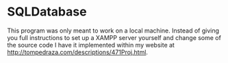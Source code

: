 # SQLDatabase
This program was only meant to work on a local machine. Instead of giving you full instructions to set up a XAMPP server yourself
and change some of the source code I have it implemented within my website at http://tompedraza.com/descriptions/471Proj.html.
